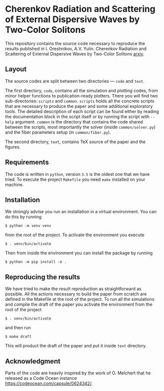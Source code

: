 # Cherenkov Radiation and Scattering of External Dispersive Waves by Two-Color Solitons

This repository contains the source code necessary to reproduce the results published in I. Oreshnikov, A.V. Yulin. Cherenkov Radiation and Scattering of External Dispersive Waves by Two-Color Solitons [arxiv](https://arxiv.org/).

## Layout

The source codes are split between two directories — `code` and `text`.

The first directory, `code`, contains all the simulation and plotting codes, from minor helper functions to publication-ready plotters. There you will find two sub-directories: `scripts` and `common`. `scripts` holds all the concrete scripts that are necessary to produce the paper and some additional exploratory tools. The detailed description of each script can be found either by reading the documentation block in the script itself or by running the script with `--help` argument. `common` is the directory that contains the code shared between the scripts, most importantly the solver (inside `common/solver.py`) and the fiber parameters setup (in `common/fiber.py`).

The second directory, `text`, contains TeX source of the paper and the figures.

## Requirements

The code is written in `python`, version `3.5` is the oldest one that we have tried. To execute the project `Makefile` you need `make` installed on your machine.

## Installation

We strongly advise you run an installation in a virtual environment. You can do this by running

    $ python -m venv venv

from the root of the project. To activate the environment you execute

    $ . venv/bin/activate

Then from inside the environment you can install the package by running

    $ python -m pip install -e .

## Reproducing the results

We have tried to make the result reproduction as straightforward as possible. All the actions necessary to build the paper from scratch are defined in the Makefile at the root of the project. To run all the simulations and compile the draft of the paper you activate the environment from the root of the project

    $ . venv/bin/activate

and then run

    $ make draft

This will product the draft of the paper and put it inside `text` directory.

## Acknowledgment

Parts of the code are heavily inspired by the work of O. Melchert that he released as a Code Ocean instance https://codeocean.com/capsule/0624342/.
